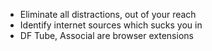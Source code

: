 - Eliminate all distractions, out of your reach
- Identify internet sources which sucks you in
- DF Tube, Associal are browser extensions